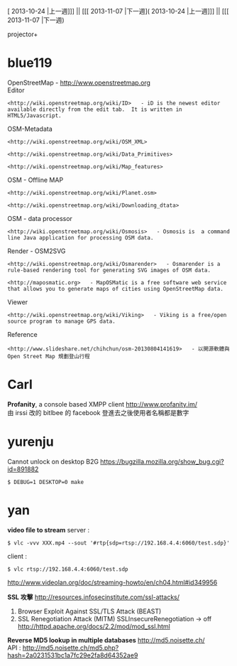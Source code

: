 [ 2013-10-24 |上一週]]] || [[[ 2013-11-07 |下一週]( 2013-10-24 |上一週]]] || [[[ 2013-11-07 |下一週)

projector+



# blue119

OpenStreetMap - <http://www.openstreetmap.org>  
Editor

    <http://wiki.openstreetmap.org/wiki/ID>   - iD is the newest editor available directly from the edit tab.  It is written in HTML5/Javascript.

OSM-Metadata

    <http://wiki.openstreetmap.org/wiki/OSM_XML>  

    <http://wiki.openstreetmap.org/wiki/Data_Primitives>  

    <http://wiki.openstreetmap.org/wiki/Map_features>  

OSM - Offline MAP

    <http://wiki.openstreetmap.org/wiki/Planet.osm>  

    <http://wiki.openstreetmap.org/wiki/Downloading_dtata>  

OSM - data processor

    <http://wiki.openstreetmap.org/wiki/Osmosis>   - Osmosis is  a command line Java application for processing OSM data.

Render - OSM2SVG

    <http://wiki.openstreetmap.org/wiki/Osmarender>   - Osmarender is a rule-based rendering tool for generating SVG images of OSM data. 

    <http://maposmatic.org>   - MapOSMatic is a free software web service that allows you to generate maps of cities using OpenStreetMap data.

Viewer

    <http://wiki.openstreetmap.org/wiki/Viking>   - Viking is a free/open source program to manage GPS data. 

Reference

    <http://www.slideshare.net/chihchun/osm-20130804141619>   - 以開源軟體與 Open Street Map 規劃登山行程

# Carl

**Profanity**, a console based XMPP client
<http://www.profanity.im/>  
由 irssi 改的
bitlbee 的 facebook 登進去之後使用者名稱都是數字

# yurenju

Cannot unlock on desktop B2G
<https://bugzilla.mozilla.org/show_bug.cgi?id=891882>  


    $ DEBUG=1 DESKTOP=0 make


# yan


**video file to stream**
server :


    $ vlc -vvv XXX.mp4 --sout '#rtp{sdp=rtsp://192.168.4.4:6060/test.sdp}'


client :


    $ vlc rtsp://192.168.4.4:6060/test.sdp


<http://www.videolan.org/doc/streaming-howto/en/ch04.html#id349956>  


**SSL 攻擊**
<http://resources.infosecinstitute.com/ssl-attacks/>  
1. Browser Exploit Against SSL/TLS Attack (BEAST)
2. SSL Renegotiation Attack (MITM)
SSLInsecureRenegotiation -> off
<http://httpd.apache.org/docs/2.2/mod/mod_ssl.html>  


**Reverse MD5 lookup in multiple databases**
<http://md5.noisette.ch/>  
API :  <http://md5.noisette.ch/md5.php?hash=2a0231531bc1a7fc29e2fa8d64352ae9>  